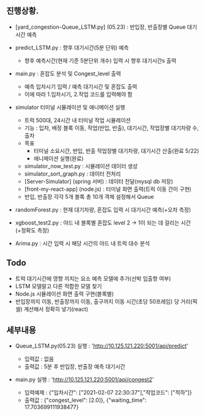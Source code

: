 ## 진행상황.
- [yard_congestion-Queue_LSTM.py] (05.23) : 반입장, 반출장별 Queue 대기시간 예측

- predict_LSTM.py : 향후 대기시간(5분 단위) 예측
    - 향후 예측시간(현재 기준 5분단위 개수) 입력 시 향후 대기시간s 출력

- main.py : 혼잡도 분석 및 Congest_level 출력
    - 예측 입차시기 입력 / 예측 대기시간 및 혼잡도 출력
    - 이에 따라 1.입차시기, 2.작업 코드를 입력해야 함

- simulator 터미널 시뮬레이션 및 애니메이션 실행
    - 트럭 500대, 24시간 내 터미널 작업 시뮬레이션
    - 기능 : 입차, 배정 블록 이동, 작업(반입, 반출), 대기시간, 작업장별 대기차량 수, 출차
    - 목표
        - 터미널 소요시간, 반입, 반출 작업장별 대기차량, 대기시간 산출(완료 5/22)
        - 애니메이션 실행(완료)
    - simulator_now_test.py : 시뮬레이션 데이터 생성
    - simulator_sort_graph.py : 데이터 전처리
    - [Server-Simulator] (spring 서버) : 데이터 전달(mysql db 저장)
    - [front-my-react-app] (node.js) : 터미널 화면 출력(트럭 이동 간이 구현)
    - 반입, 반출장 각각 5개 블록 총 10개 객체 설정해서 Queue
    
- randomForest.py : 현재 대기차량, 혼잡도 입력 시 대기시간 예측(+오차 측정)
- xgboost_test2.py : 야드 내 블록별 혼잡도 level 2 -> 1이 되는 데 걸리는 시간(+정확도 측정)
- Arima.py : 시간 입력 시 해당 시간의 야드 내 트럭 대수 분석

## Todo
- 트럭 대기시간에 영향 끼치는 요소 예측 모델에 추가(선박 입출항 여부)
- LSTM 모델말고 다른 적합한 모델 찾기
- Node.js 시뮬레이션 화면 출력 구현(블록별)
- 반입장까지 이동, 반출장까지 이동, 출구까지 이동 시간(초당 50프레임) 당 거리(픽셀) 계산해서 정확히 넣기(react)

## 세부내용
- Queue_LSTM.py(05.23) 실행 : 'http://10.125.121.220:5001/api/predict'
    - 입력값 : 없음
    - 출력값 : 5분 후 반입장, 반출장 예측 대기시간

- main.py 실행 : 'http://10.125.121.220:5001/api/congest2'
    - 입력예제 : {"입차시간": ["2021-02-07 22:30:37"],"작업코드": ["적하"]} 
    - 출력값 : {"congest_level": [2.0]}, {"waiting_time": 17.703699111938477}